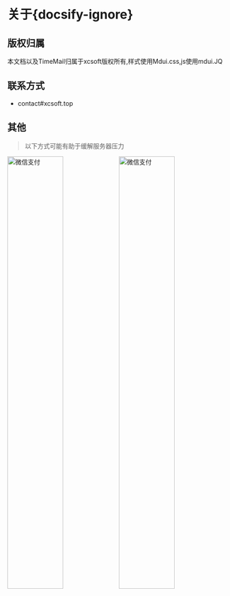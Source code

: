 # 关于{docsify-ignore}
## 版权归属

本文档以及TimeMail归属于xcsoft版权所有,样式使用Mdui.css,js使用mdui.JQ

## 联系方式

 - contact#xcsoft.top


## 其他

> 以下方式可能有助于缓解服务器压力

 <img src="https://cdn.jsdelivr.net/gh/soxft/cdn@master/pay/wechatpay.png" width="50%" alt="微信支付" align=center /><img src="https://cdn.jsdelivr.net/gh/soxft/cdn@master/pay/alipay.png" width="50%" alt="微信支付" align=center />

